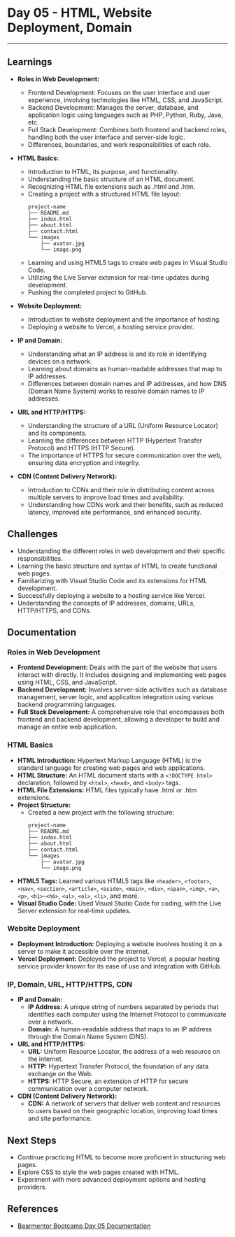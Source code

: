 # Day 05 - HTML, Website Deployment, Domain

---

## Learnings

- **Roles in Web Development:** 
  - Frontend Development: Focuses on the user interface and user experience, involving technologies like HTML, CSS, and JavaScript.
  - Backend Development: Manages the server, database, and application logic using languages such as PHP, Python, Ruby, Java, etc.
  - Full Stack Development: Combines both frontend and backend roles, handling both the user interface and server-side logic.
  - Differences, boundaries, and work responsibilities of each role.

- **HTML Basics:**
  - Introduction to HTML, its purpose, and functionality.
  - Understanding the basic structure of an HTML document.
  - Recognizing HTML file extensions such as .html and .htm.
  - Creating a project with a structured HTML file layout:
    ```
    project-name
    ├── README.md
    ├── index.html
    ├── about.html
    ├── contact.html
    └── images
        ├── avatar.jpg
        └── image.png
    ```
  - Learning and using HTML5 tags to create web pages in Visual Studio Code.
  - Utilizing the Live Server extension for real-time updates during development.
  - Pushing the completed project to GitHub.

- **Website Deployment:**
  - Introduction to website deployment and the importance of hosting.
  - Deploying a website to Vercel, a hosting service provider.

- **IP and Domain:**
  - Understanding what an IP address is and its role in identifying devices on a network.
  - Learning about domains as human-readable addresses that map to IP addresses.
  - Differences between domain names and IP addresses, and how DNS (Domain Name System) works to resolve domain names to IP addresses.

- **URL and HTTP/HTTPS:**
  - Understanding the structure of a URL (Uniform Resource Locator) and its components.
  - Learning the differences between HTTP (Hypertext Transfer Protocol) and HTTPS (HTTP Secure).
  - The importance of HTTPS for secure communication over the web, ensuring data encryption and integrity.

- **CDN (Content Delivery Network):**
  - Introduction to CDNs and their role in distributing content across multiple servers to improve load times and availability.
  - Understanding how CDNs work and their benefits, such as reduced latency, improved site performance, and enhanced security.

## Challenges

- Understanding the different roles in web development and their specific responsibilities.
- Learning the basic structure and syntax of HTML to create functional web pages.
- Familiarizing with Visual Studio Code and its extensions for HTML development.
- Successfully deploying a website to a hosting service like Vercel.
- Understanding the concepts of IP addresses, domains, URLs, HTTP/HTTPS, and CDNs.

## Documentation

### Roles in Web Development

- **Frontend Development:** Deals with the part of the website that users interact with directly. It includes designing and implementing web pages using HTML, CSS, and JavaScript.
- **Backend Development:** Involves server-side activities such as database management, server logic, and application integration using various backend programming languages.
- **Full Stack Development:** A comprehensive role that encompasses both frontend and backend development, allowing a developer to build and manage an entire web application.

### HTML Basics

- **HTML Introduction:** Hypertext Markup Language (HTML) is the standard language for creating web pages and web applications.
- **HTML Structure:** An HTML document starts with a `<!DOCTYPE html>` declaration, followed by `<html>`, `<head>`, and `<body>` tags.
- **HTML File Extensions:** HTML files typically have .html or .htm extensions.
- **Project Structure:**
  - Created a new project with the following structure:
    ```
    project-name
    ├── README.md
    ├── index.html
    ├── about.html
    ├── contact.html
    └── images
        ├── avatar.jpg
        └── image.png
    ```
- **HTML5 Tags:** Learned various HTML5 tags like `<header>`, `<footer>`, `<nav>`, `<section>`, `<article>`, `<aside>`, `<main>`, `<div>`, `<span>`, `<img>`, `<a>`, `<p>`, `<h1>`-`<h6>`, `<ul>`, `<ol>`, `<li>`, and more.
- **Visual Studio Code:** Used Visual Studio Code for coding, with the Live Server extension for real-time updates.

### Website Deployment

- **Deployment Introduction:** Deploying a website involves hosting it on a server to make it accessible over the internet.
- **Vercel Deployment:** Deployed the project to Vercel, a popular hosting service provider known for its ease of use and integration with GitHub.

### IP, Domain, URL, HTTP/HTTPS, CDN

- **IP and Domain:**
  - **IP Address:** A unique string of numbers separated by periods that identifies each computer using the Internet Protocol to communicate over a network.
  - **Domain:** A human-readable address that maps to an IP address through the Domain Name System (DNS).
- **URL and HTTP/HTTPS:**
  - **URL:** Uniform Resource Locator, the address of a web resource on the internet.
  - **HTTP:** Hypertext Transfer Protocol, the foundation of any data exchange on the Web.
  - **HTTPS:** HTTP Secure, an extension of HTTP for secure communication over a computer network.
- **CDN (Content Delivery Network):**
  - **CDN:** A network of servers that deliver web content and resources to users based on their geographic location, improving load times and site performance.

## Next Steps

- Continue practicing HTML to become more proficient in structuring web pages.
- Explore CSS to style the web pages created with HTML.
- Experiment with more advanced deployment options and hosting providers.

## References

- [Bearmentor Bootcamp Day 05 Documentation](https://github.com/bearmentor-community/bearmentor-bootcamp/blob/main/days/day-05.md)
